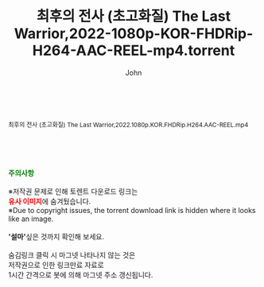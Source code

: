 ﻿---
layout: post
title:  "최후의 전사 (초고화질) The Last Warrior,2022-1080p-KOR-FHDRip-H264-AAC-REEL-mp4.torrent"
author: John
categories: [ 영화 ]
tags: [  ]
image:  
description: "최후의 전사 (초고화질) The Last Warrior,2022-1080p-KOR-FHDRip-H264-AAC-REEL-mp4 torrent 정보 공유"
toc: true
toc_sticky: true
---

<br>
<div class="view-img">
<a class="view_image" href="https://www.torrentmobile61.com/bbs/view_image.php?fn=%2Fdata%2Ffile%2Fmovie%2F2345985351_gMHafYGT_7ea750006e1a95e04ba26da95208da2ae384943a.jpg" target="_blank"><img alt="" class="img-tag" content="https://www.torrentmobile61.com/data/file/movie/2345985351_gMHafYGT_7ea750006e1a95e04ba26da95208da2ae384943a.jpg" itemprop="image" src="https://www.torrentmobile61.com/data/file/movie/2345985351_gMHafYGT_7ea750006e1a95e04ba26da95208da2ae384943a.jpg"/></a><a class="view_image" href="https://www.torrentmobile61.com/bbs/view_image.php?fn=%2Fdata%2Ffile%2Fmovie%2F2345985351_9AkhQ1lc_b1901a7276acec4554d9fce575d4aebb6fb5e6b1.jpg" target="_blank"><img alt="" class="img-tag" content="https://www.torrentmobile61.com/data/file/movie/2345985351_9AkhQ1lc_b1901a7276acec4554d9fce575d4aebb6fb5e6b1.jpg" itemprop="image" src="https://www.torrentmobile61.com/data/file/movie/2345985351_9AkhQ1lc_b1901a7276acec4554d9fce575d4aebb6fb5e6b1.jpg"/></a></div><div class="view-content" itemprop="description">
<p><span style="font-size:12px;">최후의 전사 (초고화질) The Last Warrior,2022.1080p.KOR.FHDRip.H264.AAC-REEL.mp4</span> </p> </div>
    
<br><br><br>
<p data-ke-size="size16"><b><span style="color: green;">주의사항</span></b><br /><br />※저작권 문제로 인해 토렌트 다운로드 링크는<br /><b><span style="color: red;">유사 이미지</span></b>에 숨겨뒀습니다.<br />※Due to copyright issues, the torrent download link is hidden where it looks like an image.<br /><br /><b>'설마'</b>싶은 것까지 확인해 보세요.<br /><br />숨김링크 클릭 시 마그넷 나타나지 않는 것은<br />저작권으로 인한 링크만료 자료로<br />1시간 간격으로 봇에 의해 마그넷 주소 갱신됩니다.</p>
